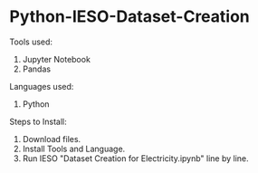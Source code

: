 # Python-IESO-Dataset-Creation

Tools used:
1. Jupyter Notebook
2. Pandas

Languages used:
1. Python

Steps to Install:
1. Download files.
2. Install Tools and Language.
3. Run IESO "Dataset Creation for Electricity.ipynb" line by line.

